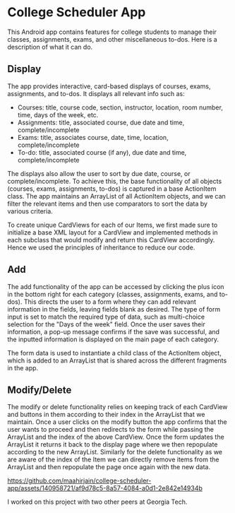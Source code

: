 # College Scheduler App

This Android app contains features for college students to manage their classes, assignments, exams, and other miscellaneous to-dos. Here is a description of what it can do.

## Display
The app provides interactive, card-based displays of courses, exams, assignments, and to-dos. It displays all relevant info such as:
- Courses: title, course code, section, instructor, location, room number, time, days of the week, etc.
- Assignments: title, associated course, due date and time, complete/incomplete
- Exams: title, associates course, date, time, location, complete/incomplete
- To-do: title, associated course (if any), due date and time, complete/incomplete

The displays also allow the user to sort by due date, course, or complete/incomplete. To achieve this, the base functionality of all objects (courses, exams, assignments, to-dos) is captured in a base ActionItem class. The app maintains an ArrayList of all ActionItem objects, and we can filter the relevant items and then use comparators to sort the data by various criteria.

To create unique CardViews for each of our Items, we first made sure to initialize a base XML layout for a CardView and implemented methods in each subclass that would modify and return this CardView accordingly. Hence we used the principles of inheritance to reduce our code.
​
## Add
The add functionality of the app can be accessed by clicking the plus icon in the bottom right for each category (classes, assignments, exams, and to-dos). This directs the user to a form where they can add relevant information in the fields, leaving fields blank as desired. The type of form input is set to match the required type of data, such as multi-choice selection for the "Days of the week" field. Once the user saves their information, a pop-up message confirms if the save was successful, and the inputted information is displayed on the main page of each category.

The form data is used to instantiate a child class of the ActionItem object, which is added to an ArrayList that is shared across the different fragments in the app.

## Modify/Delete
The modify or delete functionality relies on keeping track of each CardView and buttons in them according to their index in the ArrayList that we maintain. Once a user clicks on the modify button the app confirms that the user wants to proceed and then redirects to the form while passing the ArrayList and the index of the above CardView. Once the form updates the ArrayList it returns it back to the display page where we then repopulate according to the new ArrayList. Similarly for the delete functionality as we are aware of the index of the Item we can directly remove items from the ArrayList and then repopulate the page once again with the new data.

https://github.com/maahirjain/college-scheduler-app/assets/140958721/af9d78c5-8a57-4084-a0d1-2e842e14934b

I worked on this project with two other peers at Georgia Tech.
